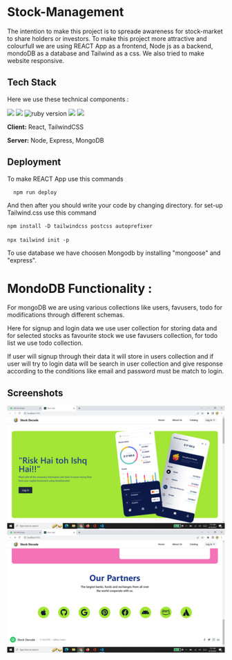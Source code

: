 
# Stock-Management

The intention to make this project is to spreade awareness for 
 stock-market to share holders or investors. To make this project
 more attractive and colourfull we are using REACT App
  as a frontend, Node js as a backend, mondoDB as a 
  database and Tailwind as a css. We also tried to make website responsive.

  
## Tech Stack

Here we use these technical components :

<img src="https://img.shields.io/badge/React-v18.1.0-brightgreen">

<img src="https://img.shields.io/badge/Node-v16.15.0-yellow">
<img src="https://img.shields.io/badge/Tailwind-v3.0.24-blue" alt="ruby version">
<img src="https://img.shields.io/badge/Mongodb-v12.2.0-orange">
<img src="https://img.shields.io/badge/Express-4.18.1-lightgrey">

**Client:** React,  TailwindCSS

**Server:** Node, Express, MongoDB


## Deployment

To make REACT App use this commands

```bash
  npm run deploy
```

And then after you should write your code by changing directory. for set-up Tailwind.css use this command

```
npm install -D tailwindcss postcss autoprefixer

npx tailwind init -p
```
To use database we have choosen Mongodb by installing "mongoose"
and "express".

# MondoDB Functionality : 

For mongoDB we are using various collections like users, favusers,
todo for modifications 
through different schemas. 

Here for signup and login data we use user collection for storing data and for
selected stocks as favourite stock we use favusers collection,
for todo list we use todo collection.

If user will signup through their data it will store in users collection and
if user will try to login data will be search in user collection 
and give response according to the conditions like email and password
must be match to login.
## Screenshots

![App Screenshot](./public/ss1.png)
![App Screenshot](./public/ss2.png)

